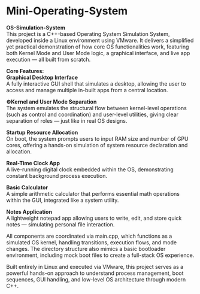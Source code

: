 # Mini-Operating-System

**OS-Simulation-System** <br>
This project is a C++-based Operating System Simulation System, developed inside a Linux environment using VMware. It delivers a simplified yet practical demonstration of how core OS functionalities work, featuring both Kernel Mode and User Mode logic, a graphical interface, and live app execution — all built from scratch.

**Core Features:** <br>
**Graphical Desktop Interface** <br>
A fully interactive GUI shell that simulates a desktop, allowing the user to access and manage multiple in-built apps from a central location.

**⚙Kernel and User Mode Separation** <br>
The system emulates the structural flow between kernel-level operations (such as control and coordination) and user-level utilities, giving clear separation of roles — just like in real OS designs.

**Startup Resource Allocation** <br>
On boot, the system prompts users to input RAM size and number of GPU cores, offering a hands-on simulation of system resource declaration and allocation.

**Real-Time Clock App** <br>
A live-running digital clock embedded within the OS, demonstrating constant background process execution.

**Basic Calculator** <br>
A simple arithmetic calculator that performs essential math operations within the GUI, integrated like a system utility.

**Notes Application** <br>
A lightweight notepad app allowing users to write, edit, and store quick notes — simulating personal file interaction.

All components are coordinated via main.cpp, which functions as a simulated OS kernel, handling transitions, execution flows, and mode changes. The directory structure also mimics a basic bootloader environment, including mock boot files to create a full-stack OS experience.

Built entirely in Linux and executed via VMware, this project serves as a powerful hands-on approach to understand process management, boot sequences, GUI handling, and low-level OS architecture through modern C++.
